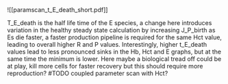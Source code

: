 ![[paramscan_t_E_death_short.pdf]]

T_E_death is the half life time of the E species, a change here introduces variation in the healthy steady state calculation by increasing J_P_birth as Es die faster, a faster production pipeline is required for the same Hct value, leading to overall higher R and P values.
Interestingly, higher t_E_death values lead to less pronounced sinks in the Hb, Hct and E graphs, but at the same time the minimum is lower. Here maybe a biological tread off could be at play, kill more cells for faster recovery but this should require more reproduction?
#TODO coupled parameter scan with Hct?